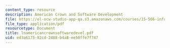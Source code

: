```yaml
---
content_type: resource
description: American Crown and Software Development
file: https://ol-ocw-studio-app-qa.s3.amazonaws.com/courses/15-566-information-technology-as-an-integrating-force-in-manufacturing-spring-2003/ed3a617592cd2488b4a8ee50ffe7f747_lnamericancrownsoftwaredevel.pdf
file_type: application/pdf
resourcetype: Document
title: lnamericancrownsoftwaredevel.pdf
uid: ed3a6175-92cd-2488-b4a8-ee50ffe7f747
---
```

